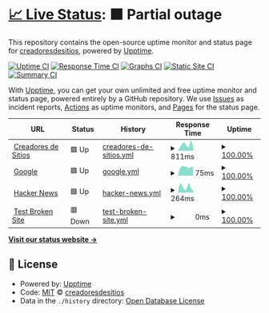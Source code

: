 # [📈 Live Status](https://demo.upptime.js.org): <!--live status--> **🟧 Partial outage**

This repository contains the open-source uptime monitor and status page for [creadoresdesitios](https://demo.upptime.js.org), powered by [Upptime](https://github.com/upptime/upptime).

[![Uptime CI](https://github.com/creadoresdesitios/client/workflows/Uptime%20CI/badge.svg)](https://github.com/creadoresdesitios/client/actions?query=workflow%3A%22Uptime+CI%22)
[![Response Time CI](https://github.com/creadoresdesitios/client/workflows/Response%20Time%20CI/badge.svg)](https://github.com/creadoresdesitios/client/actions?query=workflow%3A%22Response+Time+CI%22)
[![Graphs CI](https://github.com/creadoresdesitios/client/workflows/Graphs%20CI/badge.svg)](https://github.com/creadoresdesitios/client/actions?query=workflow%3A%22Graphs+CI%22)
[![Static Site CI](https://github.com/creadoresdesitios/client/workflows/Static%20Site%20CI/badge.svg)](https://github.com/creadoresdesitios/client/actions?query=workflow%3A%22Static+Site+CI%22)
[![Summary CI](https://github.com/creadoresdesitios/client/workflows/Summary%20CI/badge.svg)](https://github.com/creadoresdesitios/client/actions?query=workflow%3A%22Summary+CI%22)

With [Upptime](https://upptime.js.org), you can get your own unlimited and free uptime monitor and status page, powered entirely by a GitHub repository. We use [Issues](https://github.com/creadoresdesitios/client/issues) as incident reports, [Actions](https://github.com/creadoresdesitios/client/actions) as uptime monitors, and [Pages](https://demo.upptime.js.org) for the status page.

<!--start: status pages-->
<!-- This summary is generated by Upptime (https://github.com/upptime/upptime) -->
<!-- Do not edit this manually, your changes will be overwritten -->
<!-- prettier-ignore -->
| URL | Status | History | Response Time | Uptime |
| --- | ------ | ------- | ------------- | ------ |
| <img alt="" src="https://favicons.githubusercontent.com/www.creadoresdesitios.com.ar" height="13"> [Creadores de Sitios](https://www.creadoresdesitios.com.ar) | 🟩 Up | [creadores-de-sitios.yml](https://github.com/creadoresdesitios/client/commits/HEAD/history/creadores-de-sitios.yml) | <details><summary><img alt="Response time graph" src="./graphs/creadores-de-sitios/response-time-week.png" height="20"> 811ms</summary><br><a href="https://creadoresdesitios.github.io/client/history/creadores-de-sitios"><img alt="Response time 724" src="https://img.shields.io/endpoint?url=https%3A%2F%2Fraw.githubusercontent.com%2Fcreadoresdesitios%2Fclient%2FHEAD%2Fapi%2Fcreadores-de-sitios%2Fresponse-time.json"></a><br><a href="https://creadoresdesitios.github.io/client/history/creadores-de-sitios"><img alt="24-hour response time 521" src="https://img.shields.io/endpoint?url=https%3A%2F%2Fraw.githubusercontent.com%2Fcreadoresdesitios%2Fclient%2FHEAD%2Fapi%2Fcreadores-de-sitios%2Fresponse-time-day.json"></a><br><a href="https://creadoresdesitios.github.io/client/history/creadores-de-sitios"><img alt="7-day response time 811" src="https://img.shields.io/endpoint?url=https%3A%2F%2Fraw.githubusercontent.com%2Fcreadoresdesitios%2Fclient%2FHEAD%2Fapi%2Fcreadores-de-sitios%2Fresponse-time-week.json"></a><br><a href="https://creadoresdesitios.github.io/client/history/creadores-de-sitios"><img alt="30-day response time 692" src="https://img.shields.io/endpoint?url=https%3A%2F%2Fraw.githubusercontent.com%2Fcreadoresdesitios%2Fclient%2FHEAD%2Fapi%2Fcreadores-de-sitios%2Fresponse-time-month.json"></a><br><a href="https://creadoresdesitios.github.io/client/history/creadores-de-sitios"><img alt="1-year response time 724" src="https://img.shields.io/endpoint?url=https%3A%2F%2Fraw.githubusercontent.com%2Fcreadoresdesitios%2Fclient%2FHEAD%2Fapi%2Fcreadores-de-sitios%2Fresponse-time-year.json"></a></details> | <details><summary><a href="https://creadoresdesitios.github.io/client/history/creadores-de-sitios">100.00%</a></summary><a href="https://creadoresdesitios.github.io/client/history/creadores-de-sitios"><img alt="All-time uptime 99.90%" src="https://img.shields.io/endpoint?url=https%3A%2F%2Fraw.githubusercontent.com%2Fcreadoresdesitios%2Fclient%2FHEAD%2Fapi%2Fcreadores-de-sitios%2Fuptime.json"></a><br><a href="https://creadoresdesitios.github.io/client/history/creadores-de-sitios"><img alt="24-hour uptime 100.00%" src="https://img.shields.io/endpoint?url=https%3A%2F%2Fraw.githubusercontent.com%2Fcreadoresdesitios%2Fclient%2FHEAD%2Fapi%2Fcreadores-de-sitios%2Fuptime-day.json"></a><br><a href="https://creadoresdesitios.github.io/client/history/creadores-de-sitios"><img alt="7-day uptime 100.00%" src="https://img.shields.io/endpoint?url=https%3A%2F%2Fraw.githubusercontent.com%2Fcreadoresdesitios%2Fclient%2FHEAD%2Fapi%2Fcreadores-de-sitios%2Fuptime-week.json"></a><br><a href="https://creadoresdesitios.github.io/client/history/creadores-de-sitios"><img alt="30-day uptime 99.94%" src="https://img.shields.io/endpoint?url=https%3A%2F%2Fraw.githubusercontent.com%2Fcreadoresdesitios%2Fclient%2FHEAD%2Fapi%2Fcreadores-de-sitios%2Fuptime-month.json"></a><br><a href="https://creadoresdesitios.github.io/client/history/creadores-de-sitios"><img alt="1-year uptime 99.90%" src="https://img.shields.io/endpoint?url=https%3A%2F%2Fraw.githubusercontent.com%2Fcreadoresdesitios%2Fclient%2FHEAD%2Fapi%2Fcreadores-de-sitios%2Fuptime-year.json"></a></details>
| <img alt="" src="https://favicons.githubusercontent.com/www.google.com" height="13"> [Google](https://www.google.com) | 🟩 Up | [google.yml](https://github.com/creadoresdesitios/client/commits/HEAD/history/google.yml) | <details><summary><img alt="Response time graph" src="./graphs/google/response-time-week.png" height="20"> 75ms</summary><br><a href="https://creadoresdesitios.github.io/client/history/google"><img alt="Response time 95" src="https://img.shields.io/endpoint?url=https%3A%2F%2Fraw.githubusercontent.com%2Fcreadoresdesitios%2Fclient%2FHEAD%2Fapi%2Fgoogle%2Fresponse-time.json"></a><br><a href="https://creadoresdesitios.github.io/client/history/google"><img alt="24-hour response time 59" src="https://img.shields.io/endpoint?url=https%3A%2F%2Fraw.githubusercontent.com%2Fcreadoresdesitios%2Fclient%2FHEAD%2Fapi%2Fgoogle%2Fresponse-time-day.json"></a><br><a href="https://creadoresdesitios.github.io/client/history/google"><img alt="7-day response time 75" src="https://img.shields.io/endpoint?url=https%3A%2F%2Fraw.githubusercontent.com%2Fcreadoresdesitios%2Fclient%2FHEAD%2Fapi%2Fgoogle%2Fresponse-time-week.json"></a><br><a href="https://creadoresdesitios.github.io/client/history/google"><img alt="30-day response time 83" src="https://img.shields.io/endpoint?url=https%3A%2F%2Fraw.githubusercontent.com%2Fcreadoresdesitios%2Fclient%2FHEAD%2Fapi%2Fgoogle%2Fresponse-time-month.json"></a><br><a href="https://creadoresdesitios.github.io/client/history/google"><img alt="1-year response time 95" src="https://img.shields.io/endpoint?url=https%3A%2F%2Fraw.githubusercontent.com%2Fcreadoresdesitios%2Fclient%2FHEAD%2Fapi%2Fgoogle%2Fresponse-time-year.json"></a></details> | <details><summary><a href="https://creadoresdesitios.github.io/client/history/google">100.00%</a></summary><a href="https://creadoresdesitios.github.io/client/history/google"><img alt="All-time uptime 100.00%" src="https://img.shields.io/endpoint?url=https%3A%2F%2Fraw.githubusercontent.com%2Fcreadoresdesitios%2Fclient%2FHEAD%2Fapi%2Fgoogle%2Fuptime.json"></a><br><a href="https://creadoresdesitios.github.io/client/history/google"><img alt="24-hour uptime 100.00%" src="https://img.shields.io/endpoint?url=https%3A%2F%2Fraw.githubusercontent.com%2Fcreadoresdesitios%2Fclient%2FHEAD%2Fapi%2Fgoogle%2Fuptime-day.json"></a><br><a href="https://creadoresdesitios.github.io/client/history/google"><img alt="7-day uptime 100.00%" src="https://img.shields.io/endpoint?url=https%3A%2F%2Fraw.githubusercontent.com%2Fcreadoresdesitios%2Fclient%2FHEAD%2Fapi%2Fgoogle%2Fuptime-week.json"></a><br><a href="https://creadoresdesitios.github.io/client/history/google"><img alt="30-day uptime 100.00%" src="https://img.shields.io/endpoint?url=https%3A%2F%2Fraw.githubusercontent.com%2Fcreadoresdesitios%2Fclient%2FHEAD%2Fapi%2Fgoogle%2Fuptime-month.json"></a><br><a href="https://creadoresdesitios.github.io/client/history/google"><img alt="1-year uptime 100.00%" src="https://img.shields.io/endpoint?url=https%3A%2F%2Fraw.githubusercontent.com%2Fcreadoresdesitios%2Fclient%2FHEAD%2Fapi%2Fgoogle%2Fuptime-year.json"></a></details>
| <img alt="" src="https://favicons.githubusercontent.com/news.ycombinator.com" height="13"> [Hacker News](https://news.ycombinator.com) | 🟩 Up | [hacker-news.yml](https://github.com/creadoresdesitios/client/commits/HEAD/history/hacker-news.yml) | <details><summary><img alt="Response time graph" src="./graphs/hacker-news/response-time-week.png" height="20"> 264ms</summary><br><a href="https://creadoresdesitios.github.io/client/history/hacker-news"><img alt="Response time 267" src="https://img.shields.io/endpoint?url=https%3A%2F%2Fraw.githubusercontent.com%2Fcreadoresdesitios%2Fclient%2FHEAD%2Fapi%2Fhacker-news%2Fresponse-time.json"></a><br><a href="https://creadoresdesitios.github.io/client/history/hacker-news"><img alt="24-hour response time 390" src="https://img.shields.io/endpoint?url=https%3A%2F%2Fraw.githubusercontent.com%2Fcreadoresdesitios%2Fclient%2FHEAD%2Fapi%2Fhacker-news%2Fresponse-time-day.json"></a><br><a href="https://creadoresdesitios.github.io/client/history/hacker-news"><img alt="7-day response time 264" src="https://img.shields.io/endpoint?url=https%3A%2F%2Fraw.githubusercontent.com%2Fcreadoresdesitios%2Fclient%2FHEAD%2Fapi%2Fhacker-news%2Fresponse-time-week.json"></a><br><a href="https://creadoresdesitios.github.io/client/history/hacker-news"><img alt="30-day response time 338" src="https://img.shields.io/endpoint?url=https%3A%2F%2Fraw.githubusercontent.com%2Fcreadoresdesitios%2Fclient%2FHEAD%2Fapi%2Fhacker-news%2Fresponse-time-month.json"></a><br><a href="https://creadoresdesitios.github.io/client/history/hacker-news"><img alt="1-year response time 267" src="https://img.shields.io/endpoint?url=https%3A%2F%2Fraw.githubusercontent.com%2Fcreadoresdesitios%2Fclient%2FHEAD%2Fapi%2Fhacker-news%2Fresponse-time-year.json"></a></details> | <details><summary><a href="https://creadoresdesitios.github.io/client/history/hacker-news">100.00%</a></summary><a href="https://creadoresdesitios.github.io/client/history/hacker-news"><img alt="All-time uptime 99.95%" src="https://img.shields.io/endpoint?url=https%3A%2F%2Fraw.githubusercontent.com%2Fcreadoresdesitios%2Fclient%2FHEAD%2Fapi%2Fhacker-news%2Fuptime.json"></a><br><a href="https://creadoresdesitios.github.io/client/history/hacker-news"><img alt="24-hour uptime 100.00%" src="https://img.shields.io/endpoint?url=https%3A%2F%2Fraw.githubusercontent.com%2Fcreadoresdesitios%2Fclient%2FHEAD%2Fapi%2Fhacker-news%2Fuptime-day.json"></a><br><a href="https://creadoresdesitios.github.io/client/history/hacker-news"><img alt="7-day uptime 100.00%" src="https://img.shields.io/endpoint?url=https%3A%2F%2Fraw.githubusercontent.com%2Fcreadoresdesitios%2Fclient%2FHEAD%2Fapi%2Fhacker-news%2Fuptime-week.json"></a><br><a href="https://creadoresdesitios.github.io/client/history/hacker-news"><img alt="30-day uptime 100.00%" src="https://img.shields.io/endpoint?url=https%3A%2F%2Fraw.githubusercontent.com%2Fcreadoresdesitios%2Fclient%2FHEAD%2Fapi%2Fhacker-news%2Fuptime-month.json"></a><br><a href="https://creadoresdesitios.github.io/client/history/hacker-news"><img alt="1-year uptime 99.90%" src="https://img.shields.io/endpoint?url=https%3A%2F%2Fraw.githubusercontent.com%2Fcreadoresdesitios%2Fclient%2FHEAD%2Fapi%2Fhacker-news%2Fuptime-year.json"></a></details>
| <img alt="" src="https://favicons.githubusercontent.com/thissitedoesnotexist.koj.co" height="13"> [Test Broken Site](https://thissitedoesnotexist.koj.co) | 🟥 Down | [test-broken-site.yml](https://github.com/creadoresdesitios/client/commits/HEAD/history/test-broken-site.yml) | <details><summary><img alt="Response time graph" src="./graphs/test-broken-site/response-time-week.png" height="20"> 0ms</summary><br><a href="https://creadoresdesitios.github.io/client/history/test-broken-site"><img alt="Response time 0" src="https://img.shields.io/endpoint?url=https%3A%2F%2Fraw.githubusercontent.com%2Fcreadoresdesitios%2Fclient%2FHEAD%2Fapi%2Ftest-broken-site%2Fresponse-time.json"></a><br><a href="https://creadoresdesitios.github.io/client/history/test-broken-site"><img alt="24-hour response time 0" src="https://img.shields.io/endpoint?url=https%3A%2F%2Fraw.githubusercontent.com%2Fcreadoresdesitios%2Fclient%2FHEAD%2Fapi%2Ftest-broken-site%2Fresponse-time-day.json"></a><br><a href="https://creadoresdesitios.github.io/client/history/test-broken-site"><img alt="7-day response time 0" src="https://img.shields.io/endpoint?url=https%3A%2F%2Fraw.githubusercontent.com%2Fcreadoresdesitios%2Fclient%2FHEAD%2Fapi%2Ftest-broken-site%2Fresponse-time-week.json"></a><br><a href="https://creadoresdesitios.github.io/client/history/test-broken-site"><img alt="30-day response time 0" src="https://img.shields.io/endpoint?url=https%3A%2F%2Fraw.githubusercontent.com%2Fcreadoresdesitios%2Fclient%2FHEAD%2Fapi%2Ftest-broken-site%2Fresponse-time-month.json"></a><br><a href="https://creadoresdesitios.github.io/client/history/test-broken-site"><img alt="1-year response time 0" src="https://img.shields.io/endpoint?url=https%3A%2F%2Fraw.githubusercontent.com%2Fcreadoresdesitios%2Fclient%2FHEAD%2Fapi%2Ftest-broken-site%2Fresponse-time-year.json"></a></details> | <details><summary><a href="https://creadoresdesitios.github.io/client/history/test-broken-site">100.00%</a></summary><a href="https://creadoresdesitios.github.io/client/history/test-broken-site"><img alt="All-time uptime 100.00%" src="https://img.shields.io/endpoint?url=https%3A%2F%2Fraw.githubusercontent.com%2Fcreadoresdesitios%2Fclient%2FHEAD%2Fapi%2Ftest-broken-site%2Fuptime.json"></a><br><a href="https://creadoresdesitios.github.io/client/history/test-broken-site"><img alt="24-hour uptime 100.00%" src="https://img.shields.io/endpoint?url=https%3A%2F%2Fraw.githubusercontent.com%2Fcreadoresdesitios%2Fclient%2FHEAD%2Fapi%2Ftest-broken-site%2Fuptime-day.json"></a><br><a href="https://creadoresdesitios.github.io/client/history/test-broken-site"><img alt="7-day uptime 100.00%" src="https://img.shields.io/endpoint?url=https%3A%2F%2Fraw.githubusercontent.com%2Fcreadoresdesitios%2Fclient%2FHEAD%2Fapi%2Ftest-broken-site%2Fuptime-week.json"></a><br><a href="https://creadoresdesitios.github.io/client/history/test-broken-site"><img alt="30-day uptime 100.00%" src="https://img.shields.io/endpoint?url=https%3A%2F%2Fraw.githubusercontent.com%2Fcreadoresdesitios%2Fclient%2FHEAD%2Fapi%2Ftest-broken-site%2Fuptime-month.json"></a><br><a href="https://creadoresdesitios.github.io/client/history/test-broken-site"><img alt="1-year uptime 100.00%" src="https://img.shields.io/endpoint?url=https%3A%2F%2Fraw.githubusercontent.com%2Fcreadoresdesitios%2Fclient%2FHEAD%2Fapi%2Ftest-broken-site%2Fuptime-year.json"></a></details>

<!--end: status pages-->

[**Visit our status website →**](https://demo.upptime.js.org)

## 📄 License

- Powered by: [Upptime](https://github.com/upptime/upptime)
- Code: [MIT](./LICENSE) © [creadoresdesitios](https://demo.upptime.js.org)
- Data in the `./history` directory: [Open Database License](https://opendatacommons.org/licenses/odbl/1-0/)
